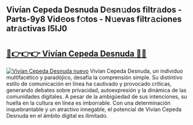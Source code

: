 ## Vivían Cepeda Desnuda D𝚎sn𝚞dos filtr𝚊dos - Parts-9y8 Vid𝚎os f𝚘tos - N𝚞evas filtr𝚊ciones atr𝚊ctivas I5IJ0

# <h2><a href="http://mb0cuu.tromn.icu/?c=Viv%c3%adan+Cepeda+Desnuda">🔗👉👉👉 Vivían Cepeda Desnuda 🔗🔗</a></h2>

[![Vivían Cepeda Desnuda nuevo](https://i.imgur.com/pEAQMta.gif)](http://mb0cuu.tromn.icu/?c=Viv%c3%adan+Cepeda+Desnuda)
Vivían Cepeda Desnuda, un individuo multifacético y paradójico, desafía la comprensión simple. Su distintivo estilo de comunicación en línea ha cautivado y provocado críticas, generando debates sobre privacidad, autoexpresión y la dinámica de las comunidades digitales. A pesar de la ambigüedad de sus intenciones, su huella en la cultura en línea es imborrable. Con una determinación inquebrantable y un atractivo innegable, el potencial de Vivían Cepeda Desnuda en el ámbito digital es ilimitado.
